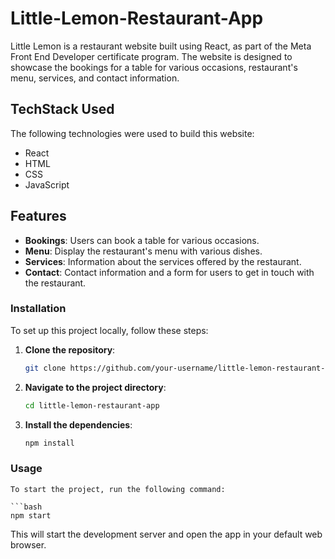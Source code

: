 # Little-Lemon-Restaurant-App

Little Lemon is a restaurant website built using React, as part of the Meta Front End Developer certificate program. The website is designed to showcase the bookings for a table for various occasions,
restaurant's menu, services, and contact information.

## TechStack Used

The following technologies were used to build this website:

* React
* HTML
* CSS
* JavaScript

## Features
* **Bookings**: Users can book a table for various occasions.
* **Menu**: Display the restaurant's menu with various dishes.
* **Services**: Information about the services offered by the restaurant.
* **Contact**: Contact information and a form for users to get in touch with the restaurant.

### Installation

To set up this project locally, follow these steps:

1. **Clone the repository**:

    ```bash
    git clone https://github.com/your-username/little-lemon-restaurant-app.git

2. **Navigate to the project directory**:

    ```bash
    cd little-lemon-restaurant-app

3. **Install the dependencies**:

    ```bash
    npm install

### Usage

    To start the project, run the following command:

    ```bash
    npm start

This will start the development server and open the app in your default web browser.




